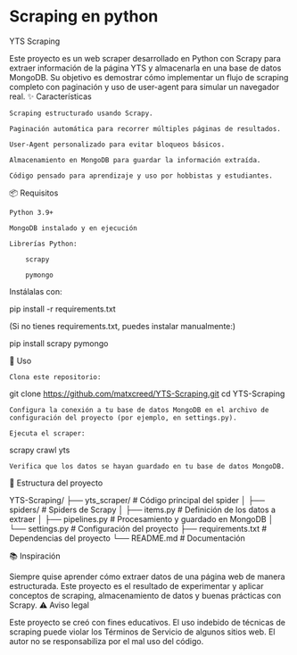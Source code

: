 ﻿# Scraping en python

YTS Scraping

Este proyecto es un web scraper desarrollado en Python con Scrapy para extraer información de la página YTS y almacenarla en una base de datos MongoDB.
Su objetivo es demostrar cómo implementar un flujo de scraping completo con paginación y uso de user-agent para simular un navegador real.
✨ Características

    Scraping estructurado usando Scrapy.

    Paginación automática para recorrer múltiples páginas de resultados.

    User-Agent personalizado para evitar bloqueos básicos.

    Almacenamiento en MongoDB para guardar la información extraída.

    Código pensado para aprendizaje y uso por hobbistas y estudiantes.

📦 Requisitos

    Python 3.9+

    MongoDB instalado y en ejecución

    Librerías Python:

        scrapy

        pymongo

Instálalas con:

pip install -r requirements.txt

(Si no tienes requirements.txt, puedes instalar manualmente:)

pip install scrapy pymongo

🚀 Uso

    Clona este repositorio:

git clone https://github.com/matxcreed/YTS-Scraping.git
cd YTS-Scraping

    Configura la conexión a tu base de datos MongoDB en el archivo de configuración del proyecto (por ejemplo, en settings.py).

    Ejecuta el scraper:

scrapy crawl yts

    Verifica que los datos se hayan guardado en tu base de datos MongoDB.

📂 Estructura del proyecto

YTS-Scraping/
├── yts_scraper/        # Código principal del spider
│   ├── spiders/        # Spiders de Scrapy
│   ├── items.py        # Definición de los datos a extraer
│   ├── pipelines.py    # Procesamiento y guardado en MongoDB
│   └── settings.py     # Configuración del proyecto
├── requirements.txt    # Dependencias del proyecto
└── README.md           # Documentación

📚 Inspiración

Siempre quise aprender cómo extraer datos de una página web de manera estructurada. Este proyecto es el resultado de experimentar y aplicar conceptos de scraping, almacenamiento de datos y buenas prácticas con Scrapy.
⚠️ Aviso legal

Este proyecto se creó con fines educativos.
El uso indebido de técnicas de scraping puede violar los Términos de Servicio de algunos sitios web.
El autor no se responsabiliza por el mal uso del código.
